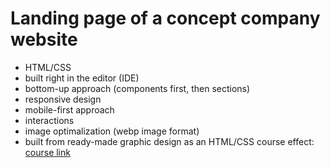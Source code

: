 
# Landing page of a concept company website
- HTML/CSS
- built right in the editor (IDE)
- bottom-up approach (components first, then sections)
- responsive design
- mobile-first approach
- interactions
- image optimalization (webp image format)
- built from ready-made graphic design as an HTML/CSS course effect: [course link](https://codewithmosh.com/p/the-ultimate-html-css)




